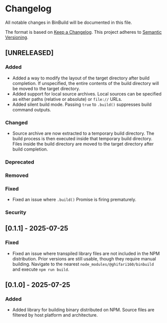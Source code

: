 <!-- markdownlint-disable MD024 -->

# Changelog

All notable changes in BinBuild will be documented in this file.

The format is based on [Keep a Changelog](https://keepachangelog.com/en/1.1.0/).
This project adheres to [Semantic Versioning](https://semver.org/spec/v2.0.0.html).

## [UNRELEASED]

### Added

- Added a way to modify the layout of the target directory after build completion.
  If unspecified, the entire contents of the build directory will be moved to the target directory.
- Added support for local source archives.
  Local sources can be specified as either paths (relative or absolute) or `file://` URLs.
- Added silent build mode.
  Passing `true` to `.build()` suppresses build command outputs.

### Changed

- Source archive are now extracted to a temporary build directory.
  The build process is then executed inside that temporary build directory.
  Files inside the build directory are moved to the target directory after build completion.

### Deprecated

### Removed

### Fixed

- Fixed an issue where `.build()` Promise is firing prematurely.

### Security

## [0.1.1] - 2025-07-25

### Fixed

- Fixed an issue where transpiled library files are not included in the NPM distribution.
  Prior versions are still usable, though they require manual building.
  Navigate to the nearest `node_modules/@ghifari160/binbuild` and execute `npm run build`.

## [0.1.0] - 2025-07-25

### Added

- Added library for building binary distributed on NPM.
  Source files are filtered by host platform and architecture.
